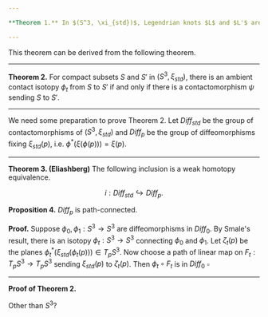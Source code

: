 ```yaml
---

**Theorem 1.** In $(S^3, \xi_{std})$, Legendrian knots $L$ and $L'$ are Legendrian isotopic if and only if the complements of standard neighborhoods are contactomorphic.

---
```


This theorem can be derived from the following theorem.

---

**Theorem 2.**  For compact subsets $S$ and $S'$ in $(S^3, \xi_{std})$, there is an ambient contact isotopy $\phi_t$ from $S$ to $S'$ if and only if there is a contactomorphism $\psi$ sending $S$ to $S'$.

---

We need some preparation to prove Theorem 2. Let $\textit{Diff}_{std}$ be the group of contactomorphisms of $(S^3, \xi_{std})$ and $\textit{Diff}_p$ be the group of diffeomorphisms fixing $\xi_{std}(p)$, i.e. $\phi^*(\xi(\phi(p))) = \xi(p)$.

---

**Theorem 3. (Eliashberg)** The following inclusion is a weak homotopy equivalence.

$$i: \textit{Diff}_{std} \hookrightarrow \textit{Diff}_p.$$

**Proposition 4.** $\textit{Diff}_p$ is path-connected.

**Proof.** Suppose $\phi_0, \phi_1:S^3 \rightarrow S^3$ are diffeomorphisms in $\textit{Diff}_0$. By Smale's result, there is an isotopy $\phi_t: S^3 \to S^3$ connecting $\phi_0$ and $\phi_1$. Let $\zeta_t(p)$ be the planes $\phi_t^*(\xi_{std}(\phi_t(p))) \in T_pS^3$. Now choose a path of linear map on $F_t: T_pS^3 \to T_pS^3$ sending $\xi_{std}(p)$ to $\zeta_t(p)$. Then $\phi_t \circ F_t$ is in $\textit{Diff}_0$  $\square$

---

**Proof of Theorem 2.** 


Other than $S^3$?
<!--stackedit_data:
eyJoaXN0b3J5IjpbNzA1NzI1MDI2LDM0MDEzMzY3LC0yMTMzNz
I0MTQwLDIxMjQyNzk1MDgsLTEzMDcxOTQxMTYsLTE4NDAyMDYy
MzMsMTE0NjIwNDQ1OCwtMTM4NjI0Njg4XX0=
-->